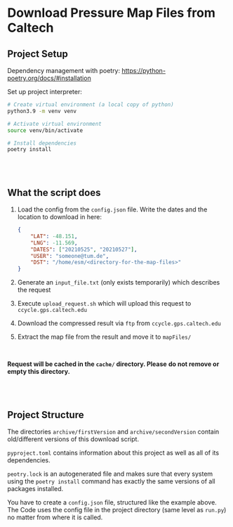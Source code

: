 # Download Pressure Map Files from Caltech

## Project Setup

Dependency management with poetry: https://python-poetry.org/docs/#installation

Set up project interpreter:

```bash
# Create virtual environment (a local copy of python)
python3.9 -m venv venv

# Activate virtual environment
source venv/bin/activate

# Install dependencies
poetry install
```

<br/>
<br/>

## What the script does

1. Load the config from the `config.json` file. Write the dates and
   the location to download in here:

    ```json
    {
        "LAT": -48.151,
        "LNG": -11.569,
        "DATES": ["20210525", "20210527"],
        "USER": "someone@tum.de",
        "DST": "/home/esm/<directory-for-the-map-files>"
    }
    ```

2. Generate an `input_file.txt` (only exists temporarily) which
   describes the request

3. Execute `upload_request.sh` which will upload this request to
   `ccycle.gps.caltech.edu`

4. Download the compressed result via `ftp` from `ccycle.gps.caltech.edu`

5. Extract the map file from the result and move it to `mapFiles/`

<br/>

**Request will be cached in the `cache/` directory. Please**
**do not remove or empty this directory.**

<br/>
<br/>

## Project Structure

The directories `archive/firstVersion` and `archive/secondVersion` contain old/different
versions of this download script.

`pyproject.toml` contains information about this project as well as all of
its dependencies.

`peotry.lock` is an autogenerated file and makes sure that every system using
the `poetry install` command has exactly the same versions of all packages
installed.

You have to create a `config.json` file, structured like the example above. The
Code uses the config file in the project directory (same level as `run.py`) no
matter from where it is called.
